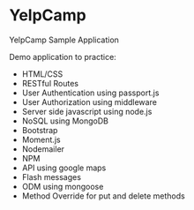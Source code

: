 # YelpCamp
YelpCamp Sample Application

Demo application to practice:
- HTML/CSS
- RESTful Routes
- User Authentication using passport.js
- User Authorization using middleware
- Server side javascript using node.js
- NoSQL using MongoDB
- Bootstrap
- Moment.js
- Nodemailer
- NPM
- API using google maps
- Flash messages
- ODM using mongoose
- Method Override for put and delete methods

